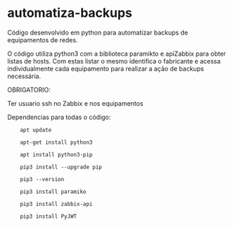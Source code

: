 # automatiza-backups
Código desenvolvido em python para automatizar backups de equipamentos de redes.

O código utiliza python3 com a biblioteca paramikto e apiZabbix para obter listas de hosts. Com estas listar o mesmo identifica o fabricante e acessa individualmente cada equipamento para realizar a ação de backups necessária.

OBRIGATORIO:

  Ter usuario ssh no Zabbix e nos equipamentos

Dependencias para todas o código:

		apt update

		apt-get install python3

		apt install python3-pip

		pip3 install --upgrade pip

		pip3 --version

		pip3 install paramiko
    
		pip3 install zabbix-api

		pip3 install PyJWT
